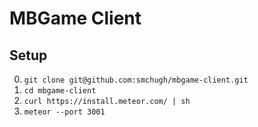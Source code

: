 # MBGame Client

## Setup
0. `git clone git@github.com:smchugh/mbgame-client.git`
1. `cd mbgame-client`
2. `curl https://install.meteor.com/ | sh`
3. `meteor --port 3001`

